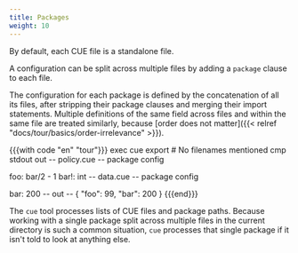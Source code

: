 ```yaml
---
title: Packages
weight: 10
---
```


By default, each CUE file is a standalone file.

A configuration can be split across multiple files by adding a `package` clause
to each file.

The configuration for each package is defined by the concatenation of all its files,
after stripping their package clauses and merging their import statements.
Multiple definitions of the same field across files and within the same file
are treated similarly, because
[order does not matter]({{< relref "docs/tour/basics/order-irrelevance" >}}).

<!--more-->

{{{with code "en" "tour"}}}
exec cue export # No filenames mentioned
cmp stdout out
-- policy.cue --
package config

foo:  bar/2 - 1
bar!: int
-- data.cue --
package config

bar: 200
-- out --
{
    "foo": 99,
    "bar": 200
}
{{{end}}}

The `cue` tool processes lists of CUE files and package paths.
Because working with a single package split across multiple files in the
current directory is such a common situation,
`cue` processes that single package if it isn't told to look at anything else.
